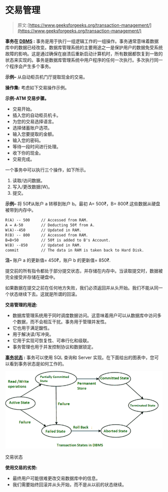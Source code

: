 # 交易管理

> 原文:[https://www.geeksforgeeks.org/transaction-management/](https://www.geeksforgeeks.org/transaction-management/)

**事务在 [DBMS](https://www.geeksforgeeks.org/dbms/) :**
事务是用于执行一组逻辑工作的一组操作。事务通常意味着数据库中的数据已经改变。数据库管理系统的主要用途之一是保护用户的数据免受系统故障的影响。这是通过确保在崩溃后重新启动计算机时，所有数据都恢复到一致的状态来实现的。事务是数据库管理系统中用户程序的任何一次执行。多次执行同一个程序会产生多个事务。

**示例–**
从自动柜员机门厅提取现金的交易。

**操作集:**
考虑如下交易操作示例。

**示例-ATM 交易步骤。**

*   交易开始。
*   插入您的自动柜员机卡。
*   为您的交易选择语言。
*   选择储蓄账户选项。
*   输入您要提取的金额。
*   输入您的密码。
*   等待一段时间进行处理。
*   收下你的现金。
*   交易完成。

一个事务中可以执行三个操作，如下所示。

1.  读取/访问数据。
2.  写入/更改数据(W)。
3.  提交。

**示例–**
将 50₹从账户 a 转移到账户 b。最初 A= 500₹，B= 800₹.这些数据从硬盘被带到内存中。

```
R(A) -- 500     // Accessed from RAM.
A = A-50        // Deducting 50₹ from A.
W(A)--450       // Updated in RAM.
R(B) -- 800     // Accessed from RAM.
B=B+50          // 50₹ is added to B's Account.
W(B) --850      // Updated in RAM.
commit          // The data in RAM is taken back to Hard Disk.

```

**注–**
账户 a 的更新值= 450₹，账户 b 的更新值= 850₹.

提交前的所有指令都处于部分提交状态，并存储在内存中。当读取提交时，数据被完全接受并存储在硬盘中。

如果数据在提交之前在任何地方失败，我们必须返回并从头开始。我们不能从同一个状态继续下去。这就是所谓的回滚。

**交易管理的用途:**

*   数据库管理系统用于同时调度数据访问。这意味着用户可以从数据库中访问多个数据，而不会相互干扰。事务用于管理并发性。
*   它也用于满足酸性。
*   用于解决读/写冲突。
*   它用于实现可恢复性、可串行化和级联。
*   事务管理也用于并发控制协议和数据锁定。

**[事务状态](https://www.geeksforgeeks.org/transaction-states-in-dbms/) :**
事务可以使用 SQL 查询和 Server 实现。在下面给出的图表中，您可以看到事务状态是如何工作的。

[![](img/90b56f9a23d1e679e02e78f9ac79c4af.png)](https://media.geeksforgeeks.org/wp-content/uploads/20201101105449/Transaction_state.png)

交易状态

**使用交易的劣势:**

*   最终用户可能很难更改交易数据库中的信息。
*   我们需要始终回滚并从头开始，而不是从以前的状态继续。